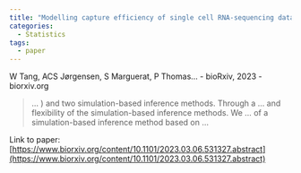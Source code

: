 ```yaml
---
title: "Modelling capture efficiency of single cell RNA-sequencing data improves inference of transcriptome-wide burst kinetics"
categories:
  - Statistics
tags:
  - paper
---
```

W Tang, ACS Jørgensen, S Marguerat, P Thomas… - bioRxiv, 2023 - biorxiv.org

>… ) and two simulation-based inference methods. Through a … and flexibility of the simulation-based inference methods. We … of a simulation-based inference method based on …

Link to paper: [https://www.biorxiv.org/content/10.1101/2023.03.06.531327.abstract](https://www.biorxiv.org/content/10.1101/2023.03.06.531327.abstract)
